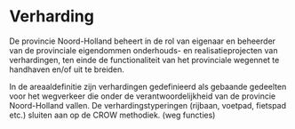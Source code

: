 ﻿# Verharding

De provincie Noord-Holland beheert in de rol van eigenaar en beheerder van de provinciale eigendommen onderhouds- en realisatieprojecten van verhardingen, ten einde de functionaliteit van het provinciale wegennet te handhaven en/of uit te breiden.

In de areaaldefinitie zijn verhardingen gedefinieerd als gebaande gedeelten voor het wegverkeer die onder de verantwoordelijkheid van de provincie Noord-Holland vallen. De verhardingstyperingen (rijbaan, voetpad, fietspad etc.) sluiten aan op de CROW methodiek. (weg functies)

